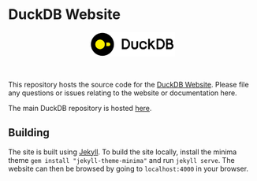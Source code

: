 # DuckDB Website

<div align="center">
  <img src="./images/duckdb_logo_dl.svg" height="50" style="text-align: left">
</div>
<p>&nbsp;</p>

This repository hosts the source code for the [DuckDB Website](www.duckdb.org). Please file any  questions or issues relating to the website or documentation here.

The main DuckDB repository is hosted [here](https://github.com/duckdb/duckdb).


## Building
The site is built using [Jekyll](https://jekyllrb.com/). To build the site locally, install the minima theme `gem install "jekyll-theme-minima"` and
run `jekyll serve`. The website can then be browsed by going to `localhost:4000` in your browser.

